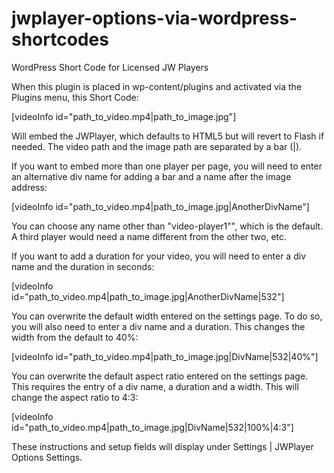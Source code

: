 # jwplayer-options-via-wordpress-shortcodes
WordPress Short Code for Licensed JW Players

When this plugin is placed in wp-content/plugins and activated via the Plugins menu, this Short Code:

[videoInfo id="path_to_video.mp4|path_to_image.jpg"]

Will embed the JWPlayer, which defaults to HTML5 but will revert to Flash if needed. The video path and the image path are separated by a bar (|). 

If you want to embed more than one player per page, you will need to enter an alternative div name for adding a bar and a name after the image address:

[videoInfo id="path_to_video.mp4|path_to_image.jpg|AnotherDivName"]

You can choose any name other than "video-player1"", which is the default. A third player would need a name different from the other two, etc.

If you want to add a duration for your video, you will need to enter a div name and the duration in seconds:

[videoInfo id="path_to_video.mp4|path_to_image.jpg|AnotherDivName|532"]

You can overwrite the default width entered on the settings page. To do so, you will also need to enter a div name and a duration. This changes the width from the default to 40%:

[videoInfo id="path_to_video.mp4|path_to_image.jpg|DivName|532|40%"]

You can overwrite the default aspect ratio entered on the settings page. This requires the entry of a div name, a duration and a width. This will change the aspect ratio to 4:3:

[videoInfo id="path_to_video.mp4|path_to_image.jpg|DivName|532|100%|4:3"] 


These instructions and setup fields will display under Settings | JWPlayer Options Settings.
